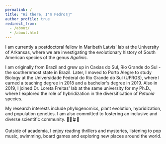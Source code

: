 ```yaml
---
permalink: /
title: "Hi there, I'm Pedro!👋"
author_profile: true
redirect_from: 
  - /about/
  - /about.html
---
```


I am currently a postdoctoral fellow in Maribeth Latvis' lab at the University of Arkansas, where we are investigating the evolutionary history of South American species of the genus *Agalinis*.

I am originally from Brazil and grew up in Caxias do Sul, Rio Grande do Sul - the southernmost state in Brazil. Later, I moved to Porto Alegre to study Biology at the Universidade Federal do Rio Grande do Sul (UFRGS), where I earned a teaching degree in 2018 and a bachelor's degree in 2019. Also in 2019, I joined Dr. Loreta Freitas' lab at the same university for my Ph.D., where I explored the role of hybridization in the diversification of *Petunia* species.

My research interests include phylogenomics, plant evolution, hybridization, and population genetics. I am also committed to fostering an inclusive and diverse scientific community. 🏳️‍🌈🪴🔬

Outside of academia, I enjoy reading thrillers and mysteries, listening to pop music, swimming, board games and exploring new places around the world.
